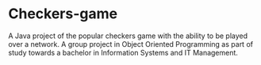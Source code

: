 # Checkers-game
A Java project of the popular checkers game with the ability to be played over a network. A group project in Object Oriented Programming as part of study towards a bachelor in Information Systems and IT Management.
